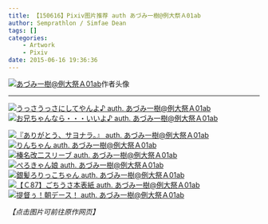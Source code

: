 ```yaml
---
title: 【150616】Pixiv图片推荐 auth あづみ一樹@例大祭Ａ01ab
author: Semprathlon / Simfae Dean
tags: []
categories:
	- Artwork
	- Pixiv
date: 2015-06-16 19:36:36
---
```

<a href="http://www.pixiv.net/member_illust.php?id=326359" ><img src="/blog/uploads/2015/05/4317338.jpg" alt="あづみ一樹@例大祭Ａ01ab" /></a>作者头像   
- - -
<a href=" http://www.pixiv.net/member_illust.php?mode=medium&illust_id=10564825"><img data-src="http://i2.pixiv.net/img18/img/neko-001v/10564825.jpg" src="/blog/uploads/2015/05/10564825.jpg" alt="うっさうっさにしてやんよ♪ auth. あづみ一樹@例大祭Ａ01ab"/></a>
<a href=" http://www.pixiv.net/member_illust.php?mode=medium&illust_id=14824693"><img data-src="http://i2.pixiv.net/img18/img/neko-001v/14824693.jpg" src="/blog/uploads/2015/05/14824693.jpg" alt="お兄ちゃんなら・・・いいよ♪ auth. あづみ一樹@例大祭Ａ01ab"/></a>

<!--more-->
<a href=" http://www.pixiv.net/member_illust.php?mode=medium&illust_id=2506088"><img data-src="http://i2.pixiv.net/img18/img/neko-001v/2506088.jpg" src="/blog/uploads/2015/05/2506088.jpg" alt="『ありがとう、サヨナラ。』 auth. あづみ一樹@例大祭Ａ01ab"/></a>
<a href=" http://www.pixiv.net/member_illust.php?mode=medium&illust_id=28159680"><img data-src="http://i2.pixiv.net/img18/img/neko-001v/28159680.jpg" src="/blog/uploads/2015/05/28159680.jpg" alt="りんちゃん auth. あづみ一樹@例大祭Ａ01ab"/></a>
<a href=" http://www.pixiv.net/member_illust.php?mode=medium&illust_id=47317451"><img data-src="http://i4.pixiv.net/img-original/img/2014/11/29/19/34/20/47317451_p0.jpg" src="/blog/uploads/2015/06/47317451_p0.jpg" alt="榛名改二スリーブ auth. あづみ一樹@例大祭Ａ01ab"/></a>
<a href=" http://www.pixiv.net/member_illust.php?mode=medium&illust_id=45160702"><img data-src="http://i3.pixiv.net/img-original/img/2014/08/06/03/49/11/45160702_p0.jpg" src="/blog/uploads/2015/06/45160702_p0.jpg" alt="ぺろきゃん娘 auth. あづみ一樹@例大祭Ａ01ab"/></a>
<a href=" http://www.pixiv.net/member_illust.php?mode=medium&illust_id=40611921"><img data-src="http://i2.pixiv.net/img-original/img/2013/12/30/13/19/37/40611921_p0.jpg" src="/blog/uploads/2015/06/40611921_p0.jpg" alt="銀髪ろりっこちゃん auth. あづみ一樹@例大祭Ａ01ab"/></a>
<a href=" http://www.pixiv.net/member_illust.php?mode=medium&illust_id=47805094"><img data-src="http://i3.pixiv.net/img-original/img/2014/12/27/22/02/13/47805094_p0.jpg" src="/blog/uploads/2015/06/47805094_p0.jpg" alt="【Ｃ87】ごちうさ本表紙 auth. あづみ一樹@例大祭Ａ01ab"/></a>
<a href=" http://www.pixiv.net/member_illust.php?mode=medium&illust_id=40559189"><img data-src="http://i2.pixiv.net/img-original/img/2013/12/28/00/43/49/40559189_p0.jpg" src="/blog/uploads/2015/06/40559189_p0.jpg" alt="提督ぅ！朝デース！ auth. あづみ一樹@例大祭Ａ01ab"/></a>

<em>【点击图片可前往原作网页】</em>